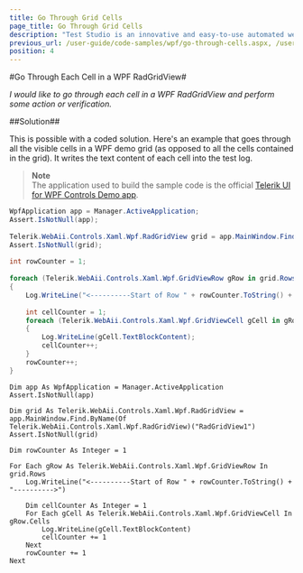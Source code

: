 ```yaml
---
title: Go Through Grid Cells
page_title: Go Through Grid Cells
description: "Test Studio is an innovative and easy-to-use automated web, WPF and load testing solution. Test Studio tests support essential technologies like ASP.NET AJAX, Silverlight, PHP and MVC. HTML5, Testing framework, functional testing, performance testing, load testing, exploratory testing, manual testing."
previous_url: /user-guide/code-samples/wpf/go-through-cells.aspx, /user-guide/code-samples/wpf/go-through-cells
position: 4
---
```

#Go Through Each Cell in a WPF RadGridView#

*I would like to go through each cell in a WPF RadGridView and perform some action or verification.*

##Solution##

This is possible with a coded solution. Here's an example that goes through all the visible cells in a WPF demo grid (as opposed to all the cells contained in the grid). It writes the text content of each cell into the test log.

> **Note** 
><br>
> The application used to build the sample code is the official <a href="https://demos.telerik.com/wpf/" target="_blank">Telerik UI for WPF Controls Demo app</a>. 

```C#
WpfApplication app = Manager.ActiveApplication;
Assert.IsNotNull(app);
 
Telerik.WebAii.Controls.Xaml.Wpf.RadGridView grid = app.MainWindow.Find.ByName<Telerik.WebAii.Controls.Xaml.Wpf.RadGridView>("RadGridView1");
Assert.IsNotNull(grid);
 
int rowCounter = 1;
 
foreach (Telerik.WebAii.Controls.Xaml.Wpf.GridViewRow gRow in grid.Rows)
{
    Log.WriteLine("<----------Start of Row " + rowCounter.ToString() + "---------->");
     
    int cellCounter = 1;
    foreach (Telerik.WebAii.Controls.Xaml.Wpf.GridViewCell gCell in gRow.Cells)
    {
        Log.WriteLine(gCell.TextBlockContent);
        cellCounter++;
    }
    rowCounter++;
}
```
```VB
Dim app As WpfApplication = Manager.ActiveApplication
Assert.IsNotNull(app)
 
Dim grid As Telerik.WebAii.Controls.Xaml.Wpf.RadGridView = app.MainWindow.Find.ByName(Of Telerik.WebAii.Controls.Xaml.Wpf.RadGridView)("RadGridView1")
Assert.IsNotNull(grid)
 
Dim rowCounter As Integer = 1
 
For Each gRow As Telerik.WebAii.Controls.Xaml.Wpf.GridViewRow In grid.Rows
    Log.WriteLine("<----------Start of Row " + rowCounter.ToString() + "---------->")
 
    Dim cellCounter As Integer = 1
    For Each gCell As Telerik.WebAii.Controls.Xaml.Wpf.GridViewCell In gRow.Cells
        Log.WriteLine(gCell.TextBlockContent)
        cellCounter += 1
    Next
    rowCounter += 1
Next
```



